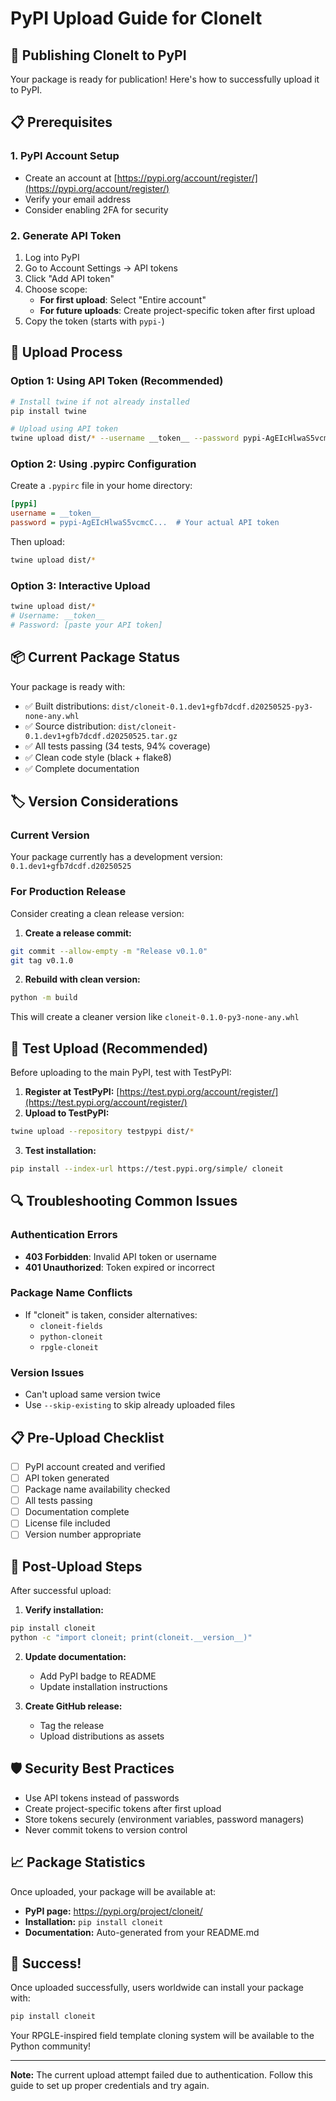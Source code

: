 # PyPI Upload Guide for CloneIt

## 🚀 Publishing CloneIt to PyPI

Your package is ready for publication! Here's how to successfully upload it to PyPI.

## 📋 Prerequisites

### 1. PyPI Account Setup
- Create an account at [https://pypi.org/account/register/](https://pypi.org/account/register/)
- Verify your email address
- Consider enabling 2FA for security

### 2. Generate API Token
1. Log into PyPI
2. Go to Account Settings → API tokens
3. Click "Add API token"
4. Choose scope:
   - **For first upload**: Select "Entire account"
   - **For future uploads**: Create project-specific token after first upload
5. Copy the token (starts with `pypi-`)

## 🔧 Upload Process

### Option 1: Using API Token (Recommended)

```bash
# Install twine if not already installed
pip install twine

# Upload using API token
twine upload dist/* --username __token__ --password pypi-AgEIcHlwaS5vcmcC...
```

### Option 2: Using .pypirc Configuration

Create a `.pypirc` file in your home directory:

```ini
[pypi]
username = __token__
password = pypi-AgEIcHlwaS5vcmcC...  # Your actual API token
```

Then upload:
```bash
twine upload dist/*
```

### Option 3: Interactive Upload
```bash
twine upload dist/*
# Username: __token__
# Password: [paste your API token]
```

## 📦 Current Package Status

Your package is ready with:
- ✅ Built distributions: `dist/cloneit-0.1.dev1+gfb7dcdf.d20250525-py3-none-any.whl`
- ✅ Source distribution: `dist/cloneit-0.1.dev1+gfb7dcdf.d20250525.tar.gz`
- ✅ All tests passing (34 tests, 94% coverage)
- ✅ Clean code style (black + flake8)
- ✅ Complete documentation

## 🏷️ Version Considerations

### Current Version
Your package currently has a development version: `0.1.dev1+gfb7dcdf.d20250525`

### For Production Release
Consider creating a clean release version:

1. **Create a release commit:**
```bash
git commit --allow-empty -m "Release v0.1.0"
git tag v0.1.0
```

2. **Rebuild with clean version:**
```bash
python -m build
```

This will create a cleaner version like `cloneit-0.1.0-py3-none-any.whl`

## 🧪 Test Upload (Recommended)

Before uploading to the main PyPI, test with TestPyPI:

1. **Register at TestPyPI:** [https://test.pypi.org/account/register/](https://test.pypi.org/account/register/)
2. **Upload to TestPyPI:**
```bash
twine upload --repository testpypi dist/*
```
3. **Test installation:**
```bash
pip install --index-url https://test.pypi.org/simple/ cloneit
```

## 🔍 Troubleshooting Common Issues

### Authentication Errors
- **403 Forbidden**: Invalid API token or username
- **401 Unauthorized**: Token expired or incorrect

### Package Name Conflicts
- If "cloneit" is taken, consider alternatives:
  - `cloneit-fields`
  - `python-cloneit`
  - `rpgle-cloneit`

### Version Issues
- Can't upload same version twice
- Use `--skip-existing` to skip already uploaded files

## 📋 Pre-Upload Checklist

- [ ] PyPI account created and verified
- [ ] API token generated
- [ ] Package name availability checked
- [ ] All tests passing
- [ ] Documentation complete
- [ ] License file included
- [ ] Version number appropriate

## 🎯 Post-Upload Steps

After successful upload:

1. **Verify installation:**
```bash
pip install cloneit
python -c "import cloneit; print(cloneit.__version__)"
```

2. **Update documentation:**
   - Add PyPI badge to README
   - Update installation instructions

3. **Create GitHub release:**
   - Tag the release
   - Upload distributions as assets

## 🛡️ Security Best Practices

- Use API tokens instead of passwords
- Create project-specific tokens after first upload
- Store tokens securely (environment variables, password managers)
- Never commit tokens to version control

## 📈 Package Statistics

Once uploaded, your package will be available at:
- **PyPI page:** https://pypi.org/project/cloneit/
- **Installation:** `pip install cloneit`
- **Documentation:** Auto-generated from your README.md

## 🎉 Success!

Once uploaded successfully, users worldwide can install your package with:
```bash
pip install cloneit
```

Your RPGLE-inspired field template cloning system will be available to the Python community!

---

**Note:** The current upload attempt failed due to authentication. Follow this guide to set up proper credentials and try again.
